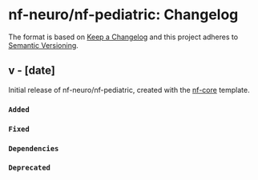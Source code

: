 # nf-neuro/nf-pediatric: Changelog

The format is based on [Keep a Changelog](https://keepachangelog.com/en/1.0.0/)
and this project adheres to [Semantic Versioning](https://semver.org/spec/v2.0.0.html).

## v - [date]

Initial release of nf-neuro/nf-pediatric, created with the [nf-core](https://nf-co.re/) template.

### `Added`

### `Fixed`

### `Dependencies`

### `Deprecated`
